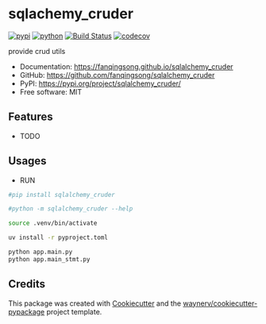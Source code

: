 # sqlachemy_cruder


[![pypi](https://img.shields.io/pypi/v/sqlalchemy_cruder.svg)](https://pypi.org/project/sqlachemy_cruder/)
[![python](https://img.shields.io/pypi/pyversions/sqlalchemy_cruder.svg)](https://pypi.org/project/sqlachemy_cruder/)
[![Build Status](https://github.com/fanqingsong/sqlalchemy_cruder/actions/workflows/dev.yml/badge.svg)](https://github.com/fanqingsong/sqlachemy_cruder/actions/workflows/dev.yml)
[![codecov](https://codecov.io/gh/fanqingsong/sqlalchemy_cruder/branch/main/graphs/badge.svg)](https://codecov.io/github/fanqingsong/sqlachemy_cruder)



provide crud utils


* Documentation: <https://fanqingsong.github.io/sqlalchemy_cruder>
* GitHub: <https://github.com/fanqingsong/sqlalchemy_cruder>
* PyPI: <https://pypi.org/project/sqlalchemy_cruder/>
* Free software: MIT


## Features

* TODO


## Usages

* RUN
```bash
#pip install sqlalchemy_cruder

#python -m sqlalchemy_cruder --help

source .venv/bin/activate

uv install -r pyproject.toml

python app.main.py
python app.main_stmt.py
```


## Credits

This package was created with [Cookiecutter](https://github.com/audreyr/cookiecutter) and the [waynerv/cookiecutter-pypackage](https://github.com/waynerv/cookiecutter-pypackage) project template.
